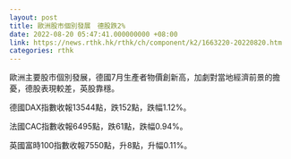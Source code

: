 ```yaml
---
layout: post
title: 歐洲股市個別發展　德股跌2%
date: 2022-08-20 05:47:41.000000000 +08:00
link: https://news.rthk.hk/rthk/ch/component/k2/1663220-20220820.htm
categories: rthk
---
```


歐洲主要股市個別發展，德國7月生產者物價創新高，加劇對當地經濟前景的擔憂，德股表現較差，英股靠穩。

德國DAX指數收報13544點，跌152點，跌幅1.12%。

法國CAC指數收報6495點，跌61點，跌幅0.94%。

英國富時100指數收報7550點，升8點，升幅0.11%。
